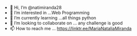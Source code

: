- 👋 Hi, I’m @natimiranda28
- 👀 I’m interested in ...Web Programming
- 🌱 I’m currently learning ...all things python
- 💞️ I’m looking to collaborate on ... any challenge is good
- 📫 How to reach me ... https://linktr.ee/MariaNataliaMiranda

<!---
natimiranda28/natimiranda28 is a ✨ special ✨ repository because its `README.md` (this file) appears on your GitHub profile.
You can click the Preview link to take a look at your changes.
--->
